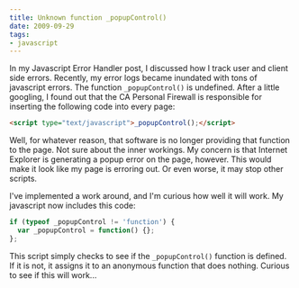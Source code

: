 ```yaml
---
title: Unknown function _popupControl()
date: 2009-09-29
tags:
- javascript
---
```

In my Javascript Error Handler post, I discussed how I track user and client side errors.  Recently, my error logs became inundated with tons of javascript errors.  The function `_popupControl()` is undefined.  After a little googling, I found out that the CA Personal Firewall is responsible for inserting the following code into every page:

<!--more-->

```html
<script type="text/javascript">_popupControl();</script>
```

Well, for whatever reason, that software is no longer providing that function to the page.  Not sure about the inner workings.  My concern is that Internet Explorer is generating a popup error on the page, however.  This would make it look like my page is erroring out.  Or even worse, it may stop other scripts.

I've implemented a work around, and I'm curious how well it will work.  My javascript now includes this code:

```javascript
if (typeof _popupControl != 'function') {
  var _popupControl = function() {};
};
```

This script simply checks to see if the `_popupControl()` function is defined.  If it is not, it assigns it to an anonymous function that does nothing.  Curious to see if this will work...
